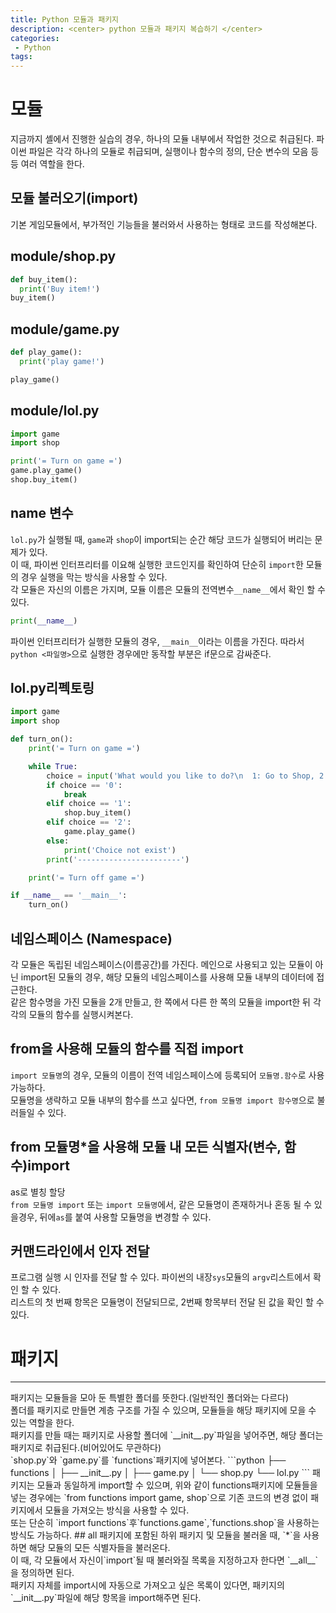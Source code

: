 ```yaml
---
title: Python 모듈과 패키지
description: <center> python 모듈과 패키지 복습하기 </center>
categories:
 - Python
tags:
---
```


# 모듈
지금까지 셸에서 진행한 실습의 경우, 하나의 모듈 내부에서 작업한 것으로 취급된다.
파이썬 파일은 각각 하나의 모듈로 취급되며, 실행이나 함수의 정의, 단순 변수의 모음 등등 여러 역할을 한다.

## 모듈 불러오기(import)
기본 게임모듈에서, 부가적인 기능들을 불러와서 사용하는 형태로 코드를 작성해본다.

## module/shop.py
```python
def buy_item():
  print('Buy item!')
buy_item()
```

## module/game.py
```python
def play_game():
  print('play game!')

play_game()
```

## module/lol.py
```python
import game
import shop

print('= Turn on game =')
game.play_game()
shop.buy_item()
```

## name 변수
`lol.py`가 실행될 때, `game`과 `shop`이 import되는 순간 해당 코드가 실행되어 버리는 문제가 있다. <br>
이 때, 파이썬 인터프리터를 이요해 실행한 코드인지를 확인하여 단순히 `import`한 모듈의 경우 실행을 막는 방식을 사용할 수 있다.<br>
각 모듈은 자신의 이름은 가지며, 모듈 이름은 모듈의 전역변수`__name__`에서 확인 할 수 있다.
```python
print(__name__)
```
파이썬 인터프리터가 실행한 모듈의 경우, `__main__`이라는 이름을 가진다. 따라서 `python <파일명>`으로 실행한 경우에만 동작할 부분은 if문으로 감싸준다.

## lol.py리펙토링
```python
import game
import shop

def turn_on():
    print('= Turn on game =')

    while True:
        choice = input('What would you like to do?\n  1: Go to Shop, 2: Play Game, 0: Exit\n    Input : ')
        if choice == '0':
            break
        elif choice == '1':
            shop.buy_item()
        elif choice == '2':
            game.play_game()
        else:
            print('Choice not exist')
        print('-----------------------')

    print('= Turn off game =')

if __name__ == '__main__':
    turn_on()

```
## 네임스페이스 (Namespace)
각 모듈은 독립된 네임스페이스(이름공간)를 가진다. 메인으로 사용되고 있는 모듈이 아닌 import된 모듈의 경우, 해당 모듈의 네임스페이스를 사용해 모듈 내부의 데이터에 접근한다.<br>
같은 함수명을 가진 모듈을 2개 만들고, 한 쪽에서 다른 한 쪽의 모듈을 import한 뒤 각각의 모듈의 함수를 실행시켜본다.

## from을 사용해 모듈의 함수를 직접 import
`import 모듈명`의 경우, 모듈의 이름이 전역 네임스페이스에 등록되어 `모듈명.함수`로 사용가능하다.<br>
모듈명을 생략하고 모듈 내부의 함수를 쓰고 싶다면, `from 모듈명 import 함수명`으로 불러들일 수 있다.

## from 모듈명*을 사용해 모듈 내 모든 식별자(변수, 함수)import
as로 별칭 할당 <br>
`from 모듈명 import` 또는 `import 모듈명`에서, 같은 모듈명이 존재하거나 혼동 될 수 있을경우, 뒤에`as`를 붙여 사용할 모듈명을 변경할 수 있다.

## 커맨드라인에서 인자 전달
프로그램 실행 시 인자를 전달 할 수 있다. 파이썬의 내장`sys`모듈의 `argv`리스트에서 확인 할 수 있다.<br>
리스트의 첫 번째 항목은 모듈명이 전달되므로, 2번째 항목부터 전달 된 값을 확인 할 수 있다.

# 패키지
<hr>
패키지는 모듈들을 모아 둔 특별한 폴더를 뜻한다.(일반적인 폴더와는 다르다)<br>
폴더를 패키지로 만들면 계층 구조를 가질 수 있으며, 모듈들을 해당 패키지에 모을 수 있는 역할을 한다.<br>
패키지를 만들 때는 패키지로 사용할 폴더에 `__init__.py`파일을 넣어주면, 해당 폴더는 패키지로 취급된다.(비어있어도 무관하다)<br>
`shop.py`와 `game.py`를 `functions`패키지에 넣어본다.
```python
├── functions
│   ├── __init__.py
│   ├── game.py
│   └── shop.py
└── lol.py
```
패키지는 모듈과 동일하게 import할 수 있으며, 위와 같이 functions패키지에 모듈들을 넣는 경우에는
`from functions import game, shop`으로 기존 코드의 변경 없이 패키지에서 모듈을 가져오는 방식을 사용할 수 있다.<br>
또는 단순히 `import functions`후`functions.game`,`functions.shop`을 사용하는 방식도 가능하다.
## all
패키지에 포함된 하위 패키지 및 모듈을 불러올 때, `*`을 사용하면 해당 모듈의 모든 식별자들을 불러온다.<br>
이 때, 각 모듈에서 자신이`import`될 때 불러와질 목록을 지정하고자 한다면 `__all__`을 정의하면 된다. <br>
패키지 자체를 import시에 자동으로 가져오고 싶은 목록이 있다면, 패키지의 `__init__.py`파일에 해당 항목을 import해주면 된다.
